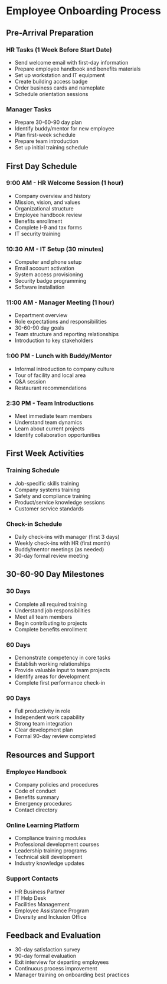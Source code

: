 # Employee Onboarding Process

## Pre-Arrival Preparation

### HR Tasks (1 Week Before Start Date)
- Send welcome email with first-day information
- Prepare employee handbook and benefits materials
- Set up workstation and IT equipment
- Create building access badge
- Order business cards and nameplate
- Schedule orientation sessions

### Manager Tasks
- Prepare 30-60-90 day plan
- Identify buddy/mentor for new employee
- Plan first-week schedule
- Prepare team introduction
- Set up initial training schedule

## First Day Schedule

### 9:00 AM - HR Welcome Session (1 hour)
- Company overview and history
- Mission, vision, and values
- Organizational structure
- Employee handbook review
- Benefits enrollment
- Complete I-9 and tax forms
- IT security training

### 10:30 AM - IT Setup (30 minutes)
- Computer and phone setup
- Email account activation
- System access provisioning
- Security badge programming
- Software installation

### 11:00 AM - Manager Meeting (1 hour)
- Department overview
- Role expectations and responsibilities
- 30-60-90 day goals
- Team structure and reporting relationships
- Introduction to key stakeholders

### 1:00 PM - Lunch with Buddy/Mentor
- Informal introduction to company culture
- Tour of facility and local area
- Q&A session
- Restaurant recommendations

### 2:30 PM - Team Introductions
- Meet immediate team members
- Understand team dynamics
- Learn about current projects
- Identify collaboration opportunities

## First Week Activities

### Training Schedule
- Job-specific skills training
- Company systems training
- Safety and compliance training
- Product/service knowledge sessions
- Customer service standards

### Check-in Schedule
- Daily check-ins with manager (first 3 days)
- Weekly check-ins with HR (first month)
- Buddy/mentor meetings (as needed)
- 30-day formal review meeting

## 30-60-90 Day Milestones

### 30 Days
- Complete all required training
- Understand job responsibilities
- Meet all team members
- Begin contributing to projects
- Complete benefits enrollment

### 60 Days
- Demonstrate competency in core tasks
- Establish working relationships
- Provide valuable input to team projects
- Identify areas for development
- Complete first performance check-in

### 90 Days
- Full productivity in role
- Independent work capability
- Strong team integration
- Clear development plan
- Formal 90-day review completed

## Resources and Support

### Employee Handbook
- Company policies and procedures
- Code of conduct
- Benefits summary
- Emergency procedures
- Contact directory

### Online Learning Platform
- Compliance training modules
- Professional development courses
- Leadership training programs
- Technical skill development
- Industry knowledge updates

### Support Contacts
- HR Business Partner
- IT Help Desk
- Facilities Management
- Employee Assistance Program
- Diversity and Inclusion Office

## Feedback and Evaluation
- 30-day satisfaction survey
- 90-day formal evaluation
- Exit interview for departing employees
- Continuous process improvement
- Manager training on onboarding best practices
